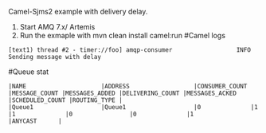Camel-Sjms2 example with delivery delay.

1. Start AMQ 7.x/ Artemis 
2. Run the exmaple with mvn clean install camel:run
#Camel logs
~~~~~
[text1) thread #2 - timer://foo] amqp-consumer                  INFO  Sending message with delay
~~~~~~

#Queue stat
~~~~~
|NAME                     |ADDRESS                  |CONSUMER_COUNT |MESSAGE_COUNT |MESSAGES_ADDED |DELIVERING_COUNT |MESSAGES_ACKED |SCHEDULED_COUNT |ROUTING_TYPE |
|Queue1                   |Queue1                   |0              |1             |1              |0                |0              |1               |ANYCAST      |
~~~~~~
